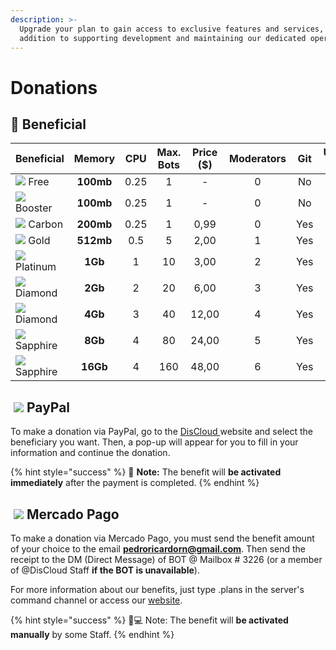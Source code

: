 ```yaml
---
description: >-
  Upgrade your plan to gain access to exclusive features and services, in
  addition to supporting development and maintaining our dedicated operations.
---
```


# Donations

## 💎 Beneficial

| Beneficial | Memory | CPU | Max. Bots | Price \($\) | Moderators | Git | Unlimited slot | Timer |
| :--- | :---: | :---: | :---: | :---: | :---: | :---: | :---: | :---: |
| ![](.gitbook/assets/free.png) Free | **100mb** | 0.25 | 1 | - | 0 | No | No | Yes |
| ![](.gitbook/assets/booster.png) Booster | **100mb** | 0.25 | 1 | - | 0 | No | Yes | No |
| ![](.gitbook/assets/carbon.png) Carbon | **200mb** | 0.25 | 1 | 0,99 | 0 | Yes | Yes | No |
| ![](.gitbook/assets/gold.png) Gold | **512mb** | 0.5 | 5 | 2,00 | 1 | Yes | Yes | No |
| ![](.gitbook/assets/platinum.png) Platinum | **1Gb** | 1 | 10 | 3,00 | 2 | Yes | Yes | No |
| ![](.gitbook/assets/diamond.png) Diamond | **2Gb** | 2 | 20 | 6,00 | 3 | Yes | Yes | No |
| ![](.gitbook/assets/diamond.png) Diamond | **4Gb** | 3 | 40 | 12,00 | 4 | Yes | Yes | No |
| ![](.gitbook/assets/sapphire.png) Sapphire | **8Gb** | 4 | 80 | 24,00 | 5 | Yes | Yes | No |
| ![](.gitbook/assets/sapphire.png) Sapphire | **16Gb** | 4 | 160 | 48,00 | 6 | Yes | Yes | No |

## ​ ![](.gitbook/assets/paypal.png) PayPal <a id="paypal"></a>

To make a donation via PayPal, go to the [DisCloud ](https://discloudbot.com/)website and select the beneficiary you want. Then, a pop-up will appear for you to fill in your information and continue the donation.

{% hint style="success" %}
🤩 **Note:** The benefit will **be activated immediately** after the payment is completed.
{% endhint %}

## ​ ![](.gitbook/assets/mercadopago.png) Mercado Pago <a id="mercado-pago"></a>

To make a donation via Mercado Pago, you must send the benefit amount of your choice to the email **pedroricardorn@gmail.com**. Then send the receipt to the DM \(Direct Message\) of BOT @ Mailbox \# 3226 \(or a member of @DisCloud Staff **if the BOT is unavailable**\).

For more information about our benefits, just type .plans in the server's command channel or access our [website](https://discloudbot.com/).

{% hint style="success" %}
👨💻 Note: The benefit will **be activated manually** by some Staff.
{% endhint %}

